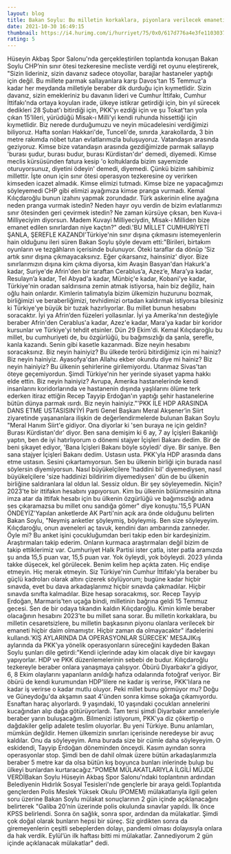 ```yaml
--- 
layout: blog
title: Bakan Soylu: Bu milletin korkaklara, piyonlara verilecek emaneti olmamıştır
date: 2021-10-30 16:49:15
thumbnail: https://i4.hurimg.com/i/hurriyet/75/0x0/617d776a4e3fe1103037e8e9.jpg
rating: 5
---
```

Hüseyin Akbaş Spor Salonu'nda gerçekleştirilen toplantıda konuşan Bakan Soylu CHP’nin sınır ötesi tezkeresine mecliste verdiği ret oyunu eleştirerek, "Sizin lideriniz, sizin davanız sadece otoyollar, barajlar hastaneler yaptığı için değil. Bu millete parmak sallayanlara karşı Davos’tan 15 Temmuz'a kadar her meydanda milletiyle beraber dik durduğu için kıymetlidir. Sizin davanız, sizin emekleriniz bu davanın lideri ve Cumhur İttifakı, Cumhur İttifakı'nda ortaya koyulan irade, ülkeye istikrar getirdiği için, bin yıl sürecek dedikleri 28 Şubat'ı bitirdiği için, PKK'yı ezdiği için ve şu Tokat'tan yola çıkan 15’lileri, yürüdüğü Misak-ı Milli'yi kendi ruhunda hissettiği için kıymetlidir. Biz nerede durduğumuzu ve neyin mücadelesini verdiğimizi biliyoruz. Hafta sonları Hakkari'de, Tunceli'de, sınırda ,karakollarda, 3 bin metre rakımda nöbet tutan evlatlarımızla buluşuyoruz. Vatandaşın arasında geziyoruz. Kimse bize vatandaşın arasında gezdiğimizde parmak sallayıp 'burası şudur, burası budur, burası Kürdistan'dır' demedi, diyemedi. Kimse meclis kürsüsünden fatura kesip 'o koltuklarda bizim sayemizde oturuyorsunuz, diyetini ödeyin' demedi, diyemedi. Çünkü bizim sahibimiz millettir. İşte onun için sınır ötesi operasyon tezkeresine oy verirken kimseden icazet almadık. Kimse elimizi tutmadı. Kimse bize ne yapacağımızı söyleyemedi CHP gibi elimizi ayağımıza kimse pranga vurmadı. Kemal Kılıçdaroğlu bunun izahını yapmak zorundadır. Türk askerinin eline ayağına neden pranga vurmak istedin? Neden hayır oyu verdin de bizim evlatlarımızı sınır ötesinden geri çevirmek istedin? Ne zaman kürsüye çıksan, ben Kuva-i Milliyeciyim diyorsun. Madem Kuvayi Milliyeciydin, Misak-ı Milliden bize emanet edilen sınırlardan niye kaçtın?" dedi.'BU MİLLET CUMHURİYETİ ŞANLA, ŞEREFLE KAZANDI'Türkiye'nin sınır dışına çıkmasını istemeyenlerin hain olduğunu ileri süren Bakan Soylu şöyle devam etti:"Birileri, birtakım oyunların ve tezgâhların içerisinde bulunuyor. Öteki taraflar da dönüp 'Siz artık sınır dışına çıkmayacaksınız. Eğer çıkarsanız, hainsiniz' diyor. Bize sınırlarımızın dışına kim çıkma diyorsa, kim Avaşin Basyan'dan Hakurk'a kadar, Suriye'de Afrin'den bir taraftan Cerablus’a, Azez’e, Mara’ya kadar, Resulayn’a kadar, Tel Abyad'a kadar, Münbiç'e kadar, Kobani'ye kadar, Türkiye'nin oradan saldırısına zemin atmak istiyorsa, hain biz değiliz, hain oğlu hain onlardır. Kimlerin talimatıyla bizim ülkemizin huzurunu bozmak, birliğimizi ve beraberliğimizi, tevhidimizi ortadan kaldırmak istiyorsa bilesiniz ki Türkiye'ye büyük bir tuzak hazırlıyorlar. Bu millet bunun hesabını soracaktır. İyi ya Afrin’den füzeleri yollasınlar. İyi ya Amerika'nın desteğiyle beraber Afrin'den Cerablus'a kadar, Azez'e kadar, Mara'ya kadar bir koridor kursunlar ve Türkiye'yi tehdit etsinler. Dün 29 Ekim'di. Kemal Kılıçdaroğlu bu millet, bu cumhuriyeti de, bu özgürlüğü, bu bağımsızlığı da şanla, şerefle, kanla kazandı. Senin gibi kasetle kazanmadı. Bize neyin hesabını soracaksınız. Biz neyin hainiyiz? Bu ülkede terörü bitirdiğimiz için mi hainiz? Biz neyin hainiyiz. Ayasofya'dan Allahu ekber okundu diye mi hainiz? Biz neyin hainiyiz? Bu ülkenin şehirlerine girilemiyordu. Utanmaz Sivas'tan öteye geçemiyordun. Şimdi Türkiye'nin her yerinde siyaset yapma hakkı elde ettin. Biz neyin hainiyiz? Avrupa, Amerika hastanelerinde kendi insanlarını koridorlarında ve hastanenin dışında yaşlılarını ölüme terk ederken itiraz ettiğin Recep Tayyip Erdoğan'ın yaptığı şehir hastanelerine bütün dünya parmak ısırdı. Biz neyin hainiyiz."'PKK İLE HDP ARASINDA DANS ETME USTASISIN'İYİ Parti Genel Başkanı Meral Akşener’in Siirt ziyaretinde yaşananlara ilişkin de değerlendirmelerde bulunan Bakan Soylu "Meral Hanım Siirt'e gidiyor. Ona diyorlar ki 'sen buraya ne için geldin? Burası Kürdistan'dır' diyor. Ben sana demişim ki 6 ay, 7 ay İçişleri Bakanlığı yaptın, ben de iyi hatırlıyorum o dönemi stajyer İçişleri Bakanı dedim. Bir de beni şikayet ediyor, 'Bana İçişleri Bakanı böyle söyledi' diye. Bir saniye. Ben sana stajyer İçişleri Bakanı dedim. Ustasın usta. PKK'yla HDP arasında dans etme ustasın. Sesini çıkartamıyorsun. Sen bu ülkenin birliği için burada nasıl söylersin diyemiyorsun. Nasıl büyükelçilere 'haddini bil' diyemediysen, nasıl büyükelçilere 'size haddinizi bildiririm diyemediysen' dün de bu ülkenin birliğine saldıranlara lal oldun lal. Sessiz oldun. Bir şey söyleyemedin. Niçin? 2023'te bir ittifakın hesabını yapıyorsun. Kim bu ülkenin bölünmesinin altına imza atar da ittifak hesabı için bu ülkenin özgürlüğü ve bağımsızlığı adına ses çıkaramazsa bu millet onu sandığa gömer" diye konuştu.'15,5 PUAN ÖNDEYİZ'Yapılan anketlerde AK Parti'nin açık ara önde olduğunu belirten Bakan Soylu, "Neymiş anketler şöyleymiş, böyleymiş. Ben size söyleyeyim. Kılıçdaroğlu, onun aveneleri aç tavuk, kendini darı ambarında zanneder. Öyle mi? Bu anket işini çocukluğumdan beri takip eden bir kardeşinizim. Araştırmaları takip ederim. Onların kurmaca araştırmaları değil bizim de takip ettiklerimiz var. Cumhuriyet Halk Partisi ister çatla, ister patla aramızda şu anda 15,5 puan var, 15,5 puan var. Yok öyleydi, yok böyleydi. 2023 yılında takke düşecek, kel görülecek. Benim kelim hep açıkta zaten. Hiç endişe etmeyin. Hiç merak etmeyin. Siz Türkiye'nin Cumhur İttifakı'yla beraber bu güçlü kadroları olarak altını çizerek söylüyorum; bugüne kadar hiçbir sınavda, evet bu dava arkadaşlarımız hiçbir sınavda çakmadılar. Hiçbir sınavda sınıfta kalmadılar. Bize hesap soracakmış, sor. Recep Tayyip Erdoğan, Marmaris'ten uçağa bindi, milletinin bağrına geldi 15 Temmuz gecesi. Sen de bir odaya tıkandın kaldın Kılıçdaroğlu. Kimin kimle beraber olacağının hesabını 2023’te bu millet sana sorar. Bu milletin korkaklara, bu milletin cesaretsizlere, bu milletin başkasının piyonu olanlara verilecek bir emaneti hiçbir daim olmamıştır. Hiçbir zaman da olmayacaktır" ifadelerini kullandı.'KIŞ AYLARINDA DA OPERASYONLAR SÜRECEK' MESAJIKış aylarında da PKK’ya yönelik operasyonların süreceğini kaydeden Bakan Soylu şunları dile getirdi:"Kendi içlerinde aday kim olacak diye bir kavgayı yapıyorlar. HDP ve PKK düzenlemelerinin sebebi de budur. Kılıçdaroğlu tezkereyle beraber onlara yanaşmaya çalışıyor. Öbürü Diyarbakır'a gidiyor, 6, 8 Ekim olaylarını yapanların anıldığı hafıza odalarında fotoğraf veriyor. Bir öbürü de kendi kurumundan HDP'lilere ne kadar iş verirse, PKK'lılara ne kadar iş verirse o kadar mutlu oluyor. Peki millet bunu görmüyor mu? Doğu ve Güneydoğu'da akşamın saat 4'ünden sonra kimse sokağa çıkamıyordu. Esnaftan haraç alıyorlardı. 9 yaşındaki, 10 yaşındaki çocukları annelerini kucağından alıp dağa götürüyorlardı. Tam tersi şimdi Diyarbakır anneleriyle beraber yarın buluşacağım. Bilmenizi istiyorum, PKK'ya diz çökertip o dağdakiler gelip adalete teslim oluyorlar. Bu yeni Türkiye. Bunu anlamları, mümkün değildir. Hemen ülkemizin sınırları içerisinde neredeyse bir avuç kaldılar. Onu da söyleyeyim. Ama burada size bir cümle daha söyleyeyim. O eskidendi, Tayyip Erdoğan döneminden önceydi. Kasım ayından sonra operasyonlar stop. Şimdi ben de dahil olmak üzere bütün arkadaşlarımızla beraber 5 metre kar da olsa bütün kış boyunca bunları inlerinde bulup bu ülkeyi bunlardan kurtaracağız."POMEM MÜLAKATLARIYLA İLGİLİ MÜJDE VERDİBakan Soylu Hüseyin Akbaş Spor Salonu'ndaki toplantının ardından Belediyenin Hıdırlık Sosyal Tesisleri'nde gençlerle bir araya geldi.Toplantıda gençlerden Polis Meslek Yüksek Okulu (POMEM) mülakatlarıyla ilgili gelen soru üzerine Bakan Soylu mülakat sonuçlarının 2 gün içinde açıklanacağını belirterek "Galiba 20’nin üzerinde polis okulunda sınavlar yapıldı. İlk önce KPSS belirlendi. Sonra ön sağlık, sonra spor, ardından da mülakatlar. Şimdi çok doğal olarak bunların hepsi bir süreç. Siz girdikten sonra da giremeyenlerin çeşitli sebeplerden dolayı, pandemi olması dolayısıyla onlara da hak verdik. Eylül’ün ilk haftası bitti mi mülakatlar. Zannediyorum 2 gün içinde açıklanacak mülakatlar" dedi.